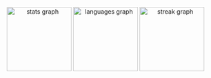 <div align="center">
  <img src="https://github-readme-stats.vercel.app/api?username=J02Jesus&hide_title=false&hide_rank=false&show_icons=true&include_all_commits=true&count_private=true&disable_animations=false&theme=dark&locale=en&hide_border=true&order=1" height="150" alt="stats graph"  />
  <img src="https://github-readme-stats.vercel.app/api/top-langs?username=J02Jesus&locale=en&hide_title=false&layout=compact&card_width=320&langs_count=5&theme=dark&hide_border=true&order=2" height="150" alt="languages graph"  />
  <img src="https://streak-stats.demolab.com?user=J02Jesus&locale=en&mode=daily&theme=dark&hide_border=true&border_radius=5&order=3" height="150" alt="streak graph"  />
</div>

###
